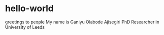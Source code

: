 # hello-world
greetings to people
My name is Ganiyu Olabode Ajisegiri
PhD Researcher in University of Leeds
